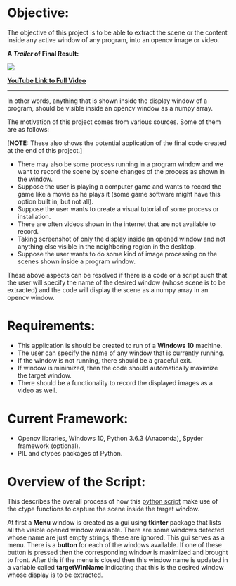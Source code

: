 # Objective: 
The objective of this project is to be able to extract the scene or the content inside any active window of any program, into an opencv image or video. 

**A *Trailer* of Final Result:**

![](images/display_extration_gif.gif)

[**YouTube Link to Full Video**](https://youtu.be/0WNfKg60dAc)

---

In other words, anything that is shown inside the display window of a program, should be visible inside an opencv window as a numpy array.

The motivation of this project comes from various sources. Some of them are as follows: 

[**NOTE:** These also shows the potential application of the final code created at the end of this project.]

* There may also be some process running in a program window and we want to record the scene by scene changes of the process as shown in the window.
* Suppose the user is playing a computer game and wants to record the game like a movie as he plays it (some game software might have this option built in, but not all).
* Suppose the user wants to create a visual tutorial of some process or installation.
* There are often videos shown in the internet that are not available to record.
* Taking screenshot of only the display inside an opened window and not anything else visible in the neighboring region in the desktop.
* Suppose the user wants to do some kind of image processing on the scenes shown inside a program window.

These above aspects can be resolved if there is a code or a script such that the user will specify the name of the desired window (whose scene is to be extracted) and the code will display the scene as a numpy array in an 
opencv window.

# Requirements: 
* This application is should be created to run of a **Windows 10** machine.
* The user can specify the name of any window that is currently running.
* If the window is not running, there should be a graceful exit.
* If window is minimized, then the code should automatically maximize the target window.
* There should be a functionality to record the displayed images as a video as well.

# Current Framework: 
* Opencv libraries, Windows 10, Python 3.6.3 (Anaconda), Spyder framework (optional).
* PIL and ctypes packages of Python.

# Overview of the Script:
This describes the overall process of how this [python script](codes/capture_window.py) make use of the ctype functions to capture the scene inside the target window.

At first a **Menu** window is created as a gui using **tkinter** package that lists all the visible opened window available. There are some windows detected whose name are just empty strings, these are ignored.
This gui serves as a menu. There is a **button** for each of the windows available. If one of these button is pressed then the corresponding window is maximized and brought to front.
After this if the menu is closed then this window name is updated in a variable called **targetWinName** indicating that this is the desired window whose display is to be extracted.
